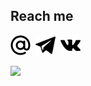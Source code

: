 ## Reach me

[<img src="email.svg" width=32 height=32 />](mailto:yaroslav.kikel.06@inbox.ru?subject=from%20GitHub)&nbsp;
[<img src="telegram.svg" width=32 height=32 />](https://t.me/yarikartoshe4ka)&nbsp;
[<img src="vk.svg" width=32 height=32 />](https://vk.com/yaroslavkikel)&nbsp;

<img src="https://komarev.com/ghpvc/?username=YariKartoshe4ka" width=0>
